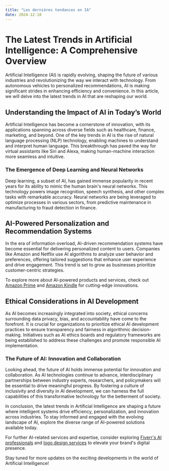 ```yaml
---
title: "Les dernières tendances en IA"
date: 2024-12-18
---
```


# The Latest Trends in Artificial Intelligence: A Comprehensive Overview

Artificial Intelligence (AI) is rapidly evolving, shaping the future of various industries and revolutionizing the way we interact with technology. From autonomous vehicles to personalized recommendations, AI is making significant strides in enhancing efficiency and convenience. In this article, we will delve into the latest trends in AI that are reshaping our world.

## Understanding the Impact of AI in Today’s World

Artificial Intelligence has become a cornerstone of innovation, with its applications spanning across diverse fields such as healthcare, finance, marketing, and beyond. One of the key trends in AI is the rise of natural language processing (NLP) technology, enabling machines to understand and interpret human language. This breakthrough has paved the way for virtual assistants like Siri and Alexa, making human-machine interaction more seamless and intuitive.

### The Emergence of Deep Learning and Neural Networks

Deep learning, a subset of AI, has gained immense popularity in recent years for its ability to mimic the human brain's neural networks. This technology powers image recognition, speech synthesis, and other complex tasks with remarkable accuracy. Neural networks are being leveraged to optimize processes in various sectors, from predictive maintenance in manufacturing to fraud detection in finance.

## AI-Powered Personalization and Recommendation Systems

In the era of information overload, AI-driven recommendation systems have become essential for delivering personalized content to users. Companies like Amazon and Netflix use AI algorithms to analyze user behavior and preferences, offering tailored suggestions that enhance user experience and drive engagement. This trend is set to grow as businesses prioritize customer-centric strategies.

To explore more about AI-powered products and services, check out [Amazon Prime](https://www.amazon.fr/amazonprime?_encoding=UTF8&primeCampaignId=prime_assoc_ft&tag=zenzen0d-21France) and [Amazon Kindle](https://www.amazon.fr/kindle-dbs/hz/signup?tag=zenzen0d-21France) for cutting-edge innovations.

## Ethical Considerations in AI Development

As AI becomes increasingly integrated into society, ethical concerns surrounding data privacy, bias, and accountability have come to the forefront. It is crucial for organizations to prioritize ethical AI development practices to ensure transparency and fairness in algorithmic decision-making. Initiatives such as AI ethics boards and regulatory frameworks are being established to address these challenges and promote responsible AI implementation.

### The Future of AI: Innovation and Collaboration

Looking ahead, the future of AI holds immense potential for innovation and collaboration. As AI technologies continue to advance, interdisciplinary partnerships between industry experts, researchers, and policymakers will be essential to drive meaningful progress. By fostering a culture of inclusivity and diversity in AI development, we can harness the full capabilities of this transformative technology for the betterment of society.

In conclusion, the latest trends in Artificial Intelligence are shaping a future where intelligent systems drive efficiency, personalization, and innovation across industries. To stay informed and engaged with the evolving landscape of AI, explore the diverse range of AI-powered solutions available today.

For further AI-related services and expertise, consider exploring [Fiverr's AI professionals](https://go.fiverr.com/visit/?bta=1071918&brand=fiverrmarketplace) and [logo design services](https://go.fiverr.com/visit/?bta=1071918&brand=logomaker) to elevate your brand's digital presence.

Stay tuned for more updates on the exciting developments in the world of Artificial Intelligence!
